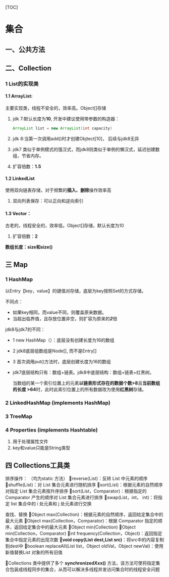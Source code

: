 [TOC]

# 集合

## 一、公共方法



## 二、Collection

### 1 List的实现类

#### 1.1 ArrayList: 

主要实现类，线程不安全的，效率高。Object[]存储

1. jdk 7:默认长度为**10**, 开发中建议使用带参数的构造器：

    ```java
    ArrayList list = new ArrayList(int capacity)
    ```

2. jdk 8:当第一次调用add()时才创建Objtect[10]， 后续与jdk8无异

3. jdk7 类似于单例模式的饿汉式，而jdk8则类似于单例的懒汉式，延迟创建数组，节省内存。

4. 扩容倍数：**1.5**



#### 1.2  LinkedList

使用双向链表存储，对于频繁的**插入、删除**操作效率高

1. 双向列表保存：可以正向和逆向索引

#### 1.3 Vector：

古老的，线程安全的，效率低。Object[]存储，默认长度为10

1. 扩容倍数：**2**

**数组长度：size和size()**





## 三 Map

### 1 HashMap

以Entry【key，value】的键值对存储，底层为key按照Set的方式存储。

不同点：

- 如果key相同，而value不同，则覆盖原来数据。
- 当超出临界值，且存放位置非空，则扩容为原来的***2***倍

jdk8与jdk7的不同：

- 1 new HashMap（）：底层没有创建长度为16的数组

- 2 jdk8底层组数组是Node[], 而不是Entry[]

- 3 首次调用put()方法时，底层创建长度为16的数组

- jdk7底层结构只有：数组+链表。jdk8中底层结构：数组+链表+红黑树。

    当数组的某一个索引位置上的元素**以链表形式存在的数据个数>8**且**当前数组的长度 >64**时，此时此索引位置上的所有数据改为使用**红黑树**存储。

### 2 LinkedHashMap (implements HashMap)

### 3 TreeMap  

### 4 Properties (implements Hashtable)

1. 用于处理属性文件
2. key和value只能是String类型



## 四 Collections工具类

排序操作： （均为static 方法）
reverse(List)：反转 List 中元素的顺序
shuffle(List)：对 List 集合元素进行随机排序
sort(List)：根据元素的自然顺序对指定 List 集合元素按升序排序
sort(List，Comparator)：根据指定的 Comparator 产生的顺序对 List 集合元素进行排序
swap(List，int， int)：将指定 list 集合中的 i 处元素和 j 处元素进行交换

查找、替换
Object max(Collection)：根据元素的自然顺序，返回给定集合中的最大元素
Object max(Collection，Comparator)：根据 Comparator 指定的顺序，返回给定集合中的最大元素
Object min(Collection)
Object min(Collection，Comparator)
int frequency(Collection，Object)：返回指定集合中指定元素的出现次数
**void copy(List dest,List src)**：将src中的内容复制到dest中
boolean replaceAll(List list，Object oldVal，Object newVal)：使用新值替换List 对象的所有旧值

Collections 类中提供了多个 **synchronizedXxx()** 方法，该方法可使将指定集合包装成线程同步的集合，从而可以解决多线程并发访问集合时的线程安全问题
